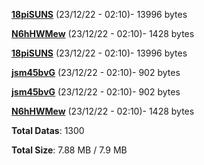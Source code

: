 [**18piSUNS**](/data/18piSUNS.txt) (23/12/22 - 02:10)- 13996 bytes

[**N6hHWMew**](/data/N6hHWMew.txt) (23/12/22 - 02:10)- 1428 bytes

[**18piSUNS**](/data/18piSUNS.txt) (23/12/22 - 02:10)- 13996 bytes

[**jsm45bvG**](/data/jsm45bvG.txt) (23/12/22 - 02:10)- 902 bytes

[**jsm45bvG**](/data/jsm45bvG.txt) (23/12/22 - 02:10)- 902 bytes

[**N6hHWMew**](/data/N6hHWMew.txt) (23/12/22 - 02:10)- 1428 bytes

**Total Datas**: 1300

**Total Size**: 7.88 MB / 7.9 MB